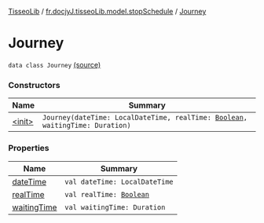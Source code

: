 [TisseoLib](../../index.md) / [fr.docjyJ.tisseoLib.model.stopSchedule](../index.md) / [Journey](./index.md)

# Journey

`data class Journey` [(source)](https://github.com/docjyJ/TisseoLib/tree/master/src/main/kotlin/fr/docjyJ/tisseoLib/model/stopSchedule/Journey.kt#L8)

### Constructors

| Name | Summary |
|---|---|
| [&lt;init&gt;](-init-.md) | `Journey(dateTime: LocalDateTime, realTime: `[`Boolean`](https://kotlinlang.org/api/latest/jvm/stdlib/kotlin/-boolean/index.html)`, waitingTime: Duration)` |

### Properties

| Name | Summary |
|---|---|
| [dateTime](date-time.md) | `val dateTime: LocalDateTime` |
| [realTime](real-time.md) | `val realTime: `[`Boolean`](https://kotlinlang.org/api/latest/jvm/stdlib/kotlin/-boolean/index.html) |
| [waitingTime](waiting-time.md) | `val waitingTime: Duration` |
